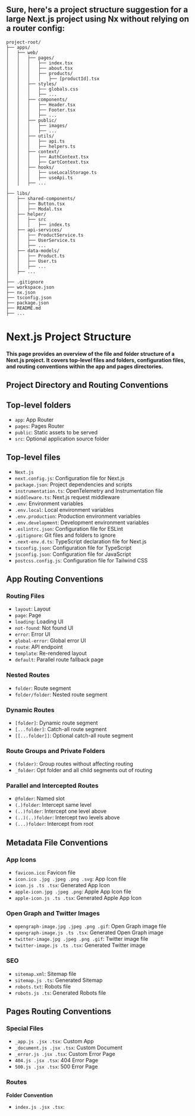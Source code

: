 ## Sure, here's a project structure suggestion for a large Next.js project using Nx without relying on a router config:

```
project-root/
├── apps/
│   ├── web/
│   │   ├── pages/
│   │   │   ├── index.tsx
│   │   │   ├── about.tsx
│   │   │   ├── products/
│   │   │   │   ├── [productId].tsx
│   │   ├── styles/
│   │   │   ├── globals.css
│   │   │   ├── ...
│   │   ├── components/
│   │   │   ├── Header.tsx
│   │   │   ├── Footer.tsx
│   │   │   ├── ...
│   │   ├── public/
│   │   │   ├── images/
│   │   │   ├── ...
│   │   ├── utils/
│   │   │   ├── api.ts
│   │   │   ├── helpers.ts
│   │   ├── context/
│   │   │   ├── AuthContext.tsx
│   │   │   ├── CartContext.tsx
│   │   ├── hooks/
│   │   │   ├── useLocalStorage.ts
│   │   │   ├── useApi.ts
│   │   ├── ...
│
├── libs/
│   ├── shared-components/
│   │   ├── Button.tsx
│   │   ├── Modal.tsx
│   ├── helper/
│   │   ├── src
│   │   │   ├── index.ts
│   ├── api-services/
│   │   ├── ProductService.ts
│   │   ├── UserService.ts
│   │   ├── ...
│   ├── data-models/
│   │   ├── Product.ts
│   │   ├── User.ts
│   │   ├── ...
│   ├── ...
│
├── .gitignore
├── workspace.json
├── nx.json
├── tsconfig.json
├── package.json
├── README.md
├── ...

```

# Next.js Project Structure

#### This page provides an overview of the file and folder structure of a Next.js project. It covers top-level files and folders, configuration files, and routing conventions within the app and pages directories.

## Project Directory and Routing Conventions

## Top-level folders

- `app`: App Router
- `pages`: Pages Router
- `public`: Static assets to be served
- `src`: Optional application source folder

## Top-level files

- `Next.js`
- `next.config.js`: Configuration file for Next.js
- `package.json`: Project dependencies and scripts
- `instrumentation.ts`: OpenTelemetry and Instrumentation file
- `middleware.ts`: Next.js request middleware
- `.env`: Environment variables
- `.env.local`: Local environment variables
- `.env.production`: Production environment variables
- `.env.development`: Development environment variables
- `.eslintrc.json`: Configuration file for ESLint
- `.gitignore`: Git files and folders to ignore
- `.next-env.d.ts`: TypeScript declaration file for Next.js
- `tsconfig.json`: Configuration file for TypeScript
- `jsconfig.json`: Configuration file for JavaScript
- `postcss.config.js`: Configuration file for Tailwind CSS

## App Routing Conventions

### Routing Files

- `layout`: Layout
- `page`: Page
- `loading`: Loading UI
- `not-found`: Not found UI
- `error`: Error UI
- `global-error`: Global error UI
- `route`: API endpoint
- `template`: Re-rendered layout
- `default`: Parallel route fallback page

### Nested Routes

- `folder`: Route segment
- `folder/folder`: Nested route segment

### Dynamic Routes

- `[folder]`: Dynamic route segment
- `[...folder]`: Catch-all route segment
- `[[...folder]]`: Optional catch-all route segment

### Route Groups and Private Folders

- `(folder)`: Group routes without affecting routing
- `_folder`: Opt folder and all child segments out of routing

### Parallel and Intercepted Routes

- `@folder`: Named slot
- `(.)folder`: Intercept same level
- `(..)folder`: Intercept one level above
- `(..)(..)folder`: Intercept two levels above
- `(...)folder`: Intercept from root

## Metadata File Conventions

### App Icons

- `favicon.ico`: Favicon file
- `icon.ico .jpg .jpeg .png .svg`: App Icon file
- `icon.js .ts .tsx`: Generated App Icon
- `apple-icon.jpg .jpeg .png`: Apple App Icon file
- `apple-icon.js .ts .tsx`: Generated Apple App Icon

### Open Graph and Twitter Images

- `opengraph-image.jpg .jpeg .png .gif`: Open Graph image file
- `opengraph-image.js .ts .tsx`: Generated Open Graph image
- `twitter-image.jpg .jpeg .png .gif`: Twitter image file
- `twitter-image.js .ts .tsx`: Generated Twitter image

### SEO

- `sitemap.xml`: Sitemap file
- `sitemap.js .ts`: Generated Sitemap
- `robots.txt`: Robots file
- `robots.js .ts`: Generated Robots file

## Pages Routing Conventions

### Special Files

- `_app.js .jsx .tsx`: Custom App
- `_document.js .jsx .tsx`: Custom Document
- `_error.js .jsx .tsx`: Custom Error Page
- `404.js .jsx .tsx`: 404 Error Page
- `500.js .jsx .tsx`: 500 Error Page

### Routes

**Folder Convention**

- `index.js .jsx .tsx`:
